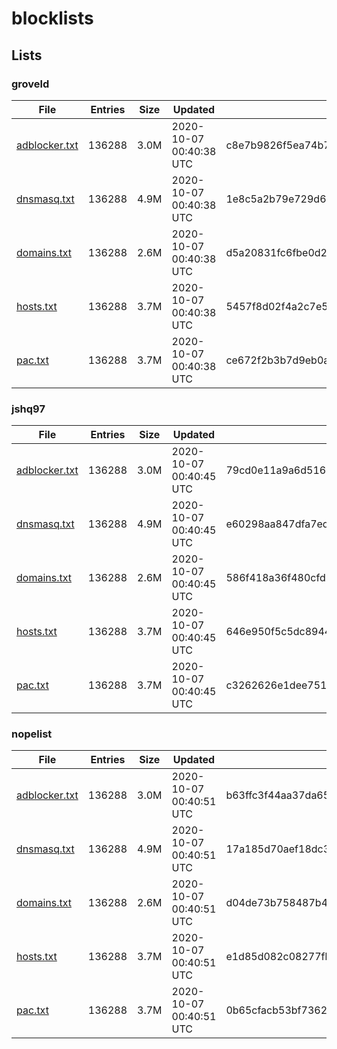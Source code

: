 # blocklists

## Lists

### groveld

|File|Entries|Size|Updated|Hash|
|-|-|-|-|-|
|[adblocker.txt](https://raw.githubusercontent.com/groveld/blocklists/lists/groveld/adblocker.txt)|136288|3.0M|2020-10-07 00:40:38 UTC|c8e7b9826f5ea74b7ec186772460a2e48659ed1d|
|[dnsmasq.txt](https://raw.githubusercontent.com/groveld/blocklists/lists/groveld/dnsmasq.txt)|136288|4.9M|2020-10-07 00:40:38 UTC|1e8c5a2b79e729d65aa4be3f4ab08cd4d215e492|
|[domains.txt](https://raw.githubusercontent.com/groveld/blocklists/lists/groveld/domains.txt)|136288|2.6M|2020-10-07 00:40:38 UTC|d5a20831fc6fbe0d27123848389f015863421c3f|
|[hosts.txt](https://raw.githubusercontent.com/groveld/blocklists/lists/groveld/hosts.txt)|136288|3.7M|2020-10-07 00:40:38 UTC|5457f8d02f4a2c7e5285fddef367470deb96e796|
|[pac.txt](https://raw.githubusercontent.com/groveld/blocklists/lists/groveld/pac.txt)|136288|3.7M|2020-10-07 00:40:38 UTC|ce672f2b3b7d9eb0a640fa903d32233dccf980b8|

### jshq97

|File|Entries|Size|Updated|Hash|
|-|-|-|-|-|
|[adblocker.txt](https://raw.githubusercontent.com/groveld/blocklists/lists/jshq97/adblocker.txt)|136288|3.0M|2020-10-07 00:40:45 UTC|79cd0e11a9a6d516de3f70ed6a14b97f4a1450ff|
|[dnsmasq.txt](https://raw.githubusercontent.com/groveld/blocklists/lists/jshq97/dnsmasq.txt)|136288|4.9M|2020-10-07 00:40:45 UTC|e60298aa847dfa7ed0daa85b206cd5206853642d|
|[domains.txt](https://raw.githubusercontent.com/groveld/blocklists/lists/jshq97/domains.txt)|136288|2.6M|2020-10-07 00:40:45 UTC|586f418a36f480cfd78cbc553a91e568ffc2efed|
|[hosts.txt](https://raw.githubusercontent.com/groveld/blocklists/lists/jshq97/hosts.txt)|136288|3.7M|2020-10-07 00:40:45 UTC|646e950f5c5dc89447d0ce9165283293a6ac8f4f|
|[pac.txt](https://raw.githubusercontent.com/groveld/blocklists/lists/jshq97/pac.txt)|136288|3.7M|2020-10-07 00:40:45 UTC|c3262626e1dee751636537387e997fd584fa6458|

### nopelist

|File|Entries|Size|Updated|Hash|
|-|-|-|-|-|
|[adblocker.txt](https://raw.githubusercontent.com/groveld/blocklists/lists/nopelist/adblocker.txt)|136288|3.0M|2020-10-07 00:40:51 UTC|b63ffc3f44aa37da6569395a17830e7a566ccd86|
|[dnsmasq.txt](https://raw.githubusercontent.com/groveld/blocklists/lists/nopelist/dnsmasq.txt)|136288|4.9M|2020-10-07 00:40:51 UTC|17a185d70aef18dc3b77a7d9585d827442462023|
|[domains.txt](https://raw.githubusercontent.com/groveld/blocklists/lists/nopelist/domains.txt)|136288|2.6M|2020-10-07 00:40:51 UTC|d04de73b758487b48c53048b6bd6d90712d15ee8|
|[hosts.txt](https://raw.githubusercontent.com/groveld/blocklists/lists/nopelist/hosts.txt)|136288|3.7M|2020-10-07 00:40:51 UTC|e1d85d082c08277fba566f54a9d29e60c4899a58|
|[pac.txt](https://raw.githubusercontent.com/groveld/blocklists/lists/nopelist/pac.txt)|136288|3.7M|2020-10-07 00:40:51 UTC|0b65cfacb53bf7362ff563eb6d2868d13b7087fb|
